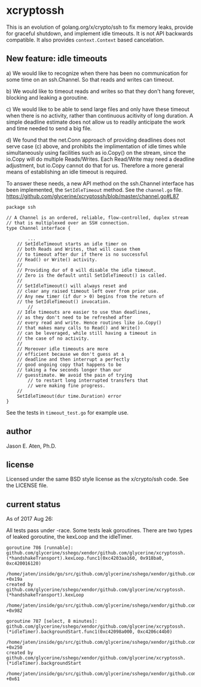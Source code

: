 # xcryptossh

This is an evolution of golang.org/x/crypto/ssh to fix memory leaks, provide for graceful shutdown, and implement idle timeouts. It is not API backwards compatible. It also provides `context.Context` based cancelation.

New feature: idle timeouts
--------------------------


a) We would like to recognize when there has been no communication for some time
   on an ssh.Channel. So that reads and writes can timeout.

b) We would like to timeout reads and writes so that they don't hang forever,
   blocking and leaking a goroutine.

c) We would like to be able to send large files and only have these timeout when
   there is no activity, rather than continuous acitivity of long duration.
   A simple deadline estimate does not allow us to readily anticipate the
   work and time needed to send a big file.

d) We found that the net.Conn approach of providing deadlines does not
   serve case (c) above, and prohibits the implimentation of idle
   times while simultaneously using facilities such as io.Copy() on
   the stream, since the io.Copy will do multiple Reads/Writes. Each
   Read/Write may need a deadline adjustment, but io.Copy cannot do
   that for us. Therefore a more general means of establishing an
   idle timeout is required.

To answer these needs, a new API method on the ssh.Channel interface has been implemented,
the `SetIdleTimeout` method. See the `channel.go` file. https://github.com/glycerine/xcryptossh/blob/master/channel.go#L87

~~~
package ssh

// A Channel is an ordered, reliable, flow-controlled, duplex stream
// that is multiplexed over an SSH connection.
type Channel interface {

        ...
	// SetIdleTimeout starts an idle timer on
	// both Reads and Writes, that will cause them
	// to timeout after dur if there is no successful
	// Read() or Write() activity.
	//
	// Providing dur of 0 will disable the idle timeout.
	// Zero is the default until SetIdleTimeout() is called.
	//
	// SetIdleTimeout() will always reset and
	// clear any raised timeout left over from prior use.
	// Any new timer (if dur > 0) begins from the return of
	// the SetIdleTimeout() invocation.
        //
	// Idle timeouts are easier to use than deadlines,
	// as they don't need to be refreshed after
	// every read and write. Hence routines like io.Copy()
	// that makes many calls to Read() and Write()
	// can be leveraged, while still having a timeout in
	// the case of no activity.
	//
	// Moreover idle timeouts are more
	// efficient because we don't guess at a
	// deadline and then interrupt a perfectly
	// good ongoing copy that happens to be
	// taking a few seconds longer than our
	// guesstimate. We avoid the pain of trying
        // to restart long interrupted transfers that
        // were making fine progress.
	//
	SetIdleTimeout(dur time.Duration) error
}
~~~

See the tests in `timeout_test.go` for example use.

## author

Jason E. Aten, Ph.D.

## license

Licensed under the same BSD style license as the x/crypto/ssh code.
See the LICENSE file.

## current status

As of 2017 Aug 26:

All tests pass under -race. Some tests leak goroutines. There are
two types of leaked goroutine, the kexLoop and the idleTimer.

~~~
goroutine 786 [runnable]:
github.com/glycerine/sshego/xendor/github.com/glycerine/xcryptossh.(*handshakeTransport).kexLoop.func1(0xc4203aa160, 0x918ba0, 0xc420016120)
	/home/jaten/inside/go/src/github.com/glycerine/sshego/xendor/github.com/glycerine/xcryptossh/handshake.go:391 +0x19a
created by github.com/glycerine/sshego/xendor/github.com/glycerine/xcryptossh.(*handshakeTransport).kexLoop
	/home/jaten/inside/go/src/github.com/glycerine/sshego/xendor/github.com/glycerine/xcryptossh/handshake.go:386 +0x982

goroutine 787 [select, 8 minutes]:
github.com/glycerine/sshego/xendor/github.com/glycerine/xcryptossh.(*idleTimer).backgroundStart.func1(0xc42098a000, 0xc4206c44b0)
	/home/jaten/inside/go/src/github.com/glycerine/sshego/xendor/github.com/glycerine/xcryptossh/idle.go:156 +0x250
created by github.com/glycerine/sshego/xendor/github.com/glycerine/xcryptossh.(*idleTimer).backgroundStart
	/home/jaten/inside/go/src/github.com/glycerine/sshego/xendor/github.com/glycerine/xcryptossh/idle.go:142 +0x61
~~~
